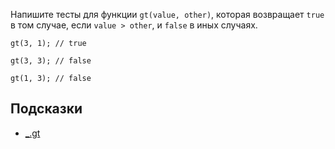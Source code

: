 Напишите тесты для функции `gt(value, other)`, которая возвращает `true` в том случае, если `value > other`, и `false` в иных случаях.
```
gt(3, 1); // true

gt(3, 3); // false

gt(1, 3); // false
```
## Подсказки
- [_.gt](https://lodash.com/docs/4.17.15#gt)